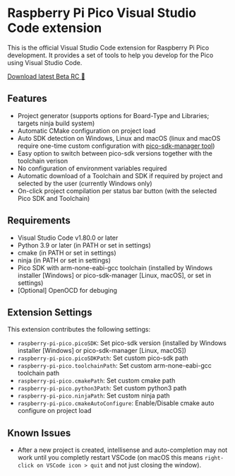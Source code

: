 # Raspberry Pi Pico Visual Studio Code extension

This is the official Visual Studio Code extension for Raspberry Pi Pico development. It provides a set of tools to help you develop for the Pico using Visual Studio Code.

[Download latest Beta RC 📀](https://github.com/paulober/vscode-raspberry-pi-pico/releases/tag/v0.3.0)

## Features

- Project generator (supports options for Board-Type and Libraries; targets ninja build system)
- Automatic CMake configuration on project load
- Auto SDK detection on Windows, Linux and macOS (linux and macOS require one-time custom configuration with [pico-sdk-manager tool](https://github.com/paulober/pico-sdk-manager))
- Easy option to switch between pico-sdk versions together with the toolchain verison
- No configuration of environment variables required
- Automatic download of a Toolchain and SDK if required by project and selected by the user (currently Windows only)
- On-click project compilation per status bar button (with the selected Pico SDK and Toolchain)

## Requirements

- Visual Studio Code v1.80.0 or later
- Python 3.9 or later (in PATH or set in settings)
- cmake (in PATH or set in settings)
- ninja (in PATH or set in settings)
- Pico SDK with arm-none-eabi-gcc toolchain (installed by Windows installer [Windows] or pico-sdk-manager [Linux, macOS], or set in settings)
- \[Optional\] OpenOCD for debuging

## Extension Settings

This extension contributes the following settings:

* `raspberry-pi-pico.picoSDK`: Set pico-sdk version (installed by Windows installer [Windows] or pico-sdk-manager [Linux, macOS])
* `raspberry-pi-pico.picoSDKPath`: Set custom pico-sdk path
* `raspberry-pi-pico.toolchainPath`: Set custom arm-none-eabi-gcc toolchain path
* `raspberry-pi-pico.cmakePath`: Set custom cmake path
* `raspberry-pi-pico.python3Path`: Set custom python3 path
* `raspberry-pi-pico.ninjaPath`: Set custom ninja path
* `raspberry-pi-pico.cmakeAutoConfigure`: Enable/Disable cmake auto configure on project load

## Known Issues

- After a new project is created, intellisense and auto-completion may not work until you completly restart VSCode (on macOS this means `right-click on VSCode icon > quit` and not just closing the window).
